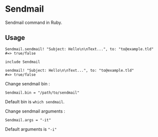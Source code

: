 # Sendmail

Sendmail command in Ruby.

## Usage

    Sendmail.sendmail! "Subject: Hello\n\nText...", to: "to@example.tld"
    #=> true/false
    
    include Sendmail
    
    sendmail! "Subject: Hello\n\nText...", to: "to@example.tld"
    #=> true/false

Change sendmail bin :

    Sendmail.bin = "/path/to/sendmail"

Default bin is `which sendmail`.

Change sendmail arguments :

    Sendmail.args = "-it"

Default arguments is `"-i"`
